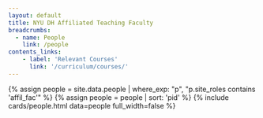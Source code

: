 ```yaml
---
layout: default
title: NYU DH Affiliated Teaching Faculty
breadcrumbs:
  - name: People
    link: /people
contents_links:
    - label: 'Relevant Courses'
      link: '/curriculum/courses/'
---
```


<div class="container">
{% assign people = site.data.people | where_exp: "p", "p.site_roles contains 'affil_fac'" %}
{% assign people = people | sort: 'pid' %}
{% include cards/people.html data=people full_width=false %}
</div>